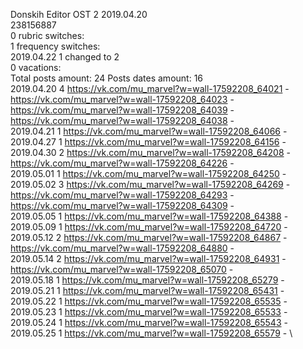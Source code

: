 Donskih	Editor OST 2 2019.04.20\
238156887\
0 rubric switches:\
1 frequency switches:\
2019.04.22 1 changed to 2 \
0 vacations:\
Total posts amount: 24	Posts dates amount: 16\
2019.04.20 4 https://vk.com/mu_marvel?w=wall-17592208_64021 - https://vk.com/mu_marvel?w=wall-17592208_64023 - https://vk.com/mu_marvel?w=wall-17592208_64039 - https://vk.com/mu_marvel?w=wall-17592208_64038 - \
2019.04.21 1 https://vk.com/mu_marvel?w=wall-17592208_64066 - \
2019.04.27 1 https://vk.com/mu_marvel?w=wall-17592208_64156 - \
2019.04.30 2 https://vk.com/mu_marvel?w=wall-17592208_64208 - https://vk.com/mu_marvel?w=wall-17592208_64226 - \
2019.05.01 1 https://vk.com/mu_marvel?w=wall-17592208_64250 - \
2019.05.02 3 https://vk.com/mu_marvel?w=wall-17592208_64269 - https://vk.com/mu_marvel?w=wall-17592208_64293 - https://vk.com/mu_marvel?w=wall-17592208_64309 - \
2019.05.05 1 https://vk.com/mu_marvel?w=wall-17592208_64388 - \
2019.05.09 1 https://vk.com/mu_marvel?w=wall-17592208_64720 - \
2019.05.12 2 https://vk.com/mu_marvel?w=wall-17592208_64867 - https://vk.com/mu_marvel?w=wall-17592208_64880 - \
2019.05.14 2 https://vk.com/mu_marvel?w=wall-17592208_64931 - https://vk.com/mu_marvel?w=wall-17592208_65070 - \
2019.05.18 1 https://vk.com/mu_marvel?w=wall-17592208_65279 - \
2019.05.21 1 https://vk.com/mu_marvel?w=wall-17592208_65431 - \
2019.05.22 1 https://vk.com/mu_marvel?w=wall-17592208_65535 - \
2019.05.23 1 https://vk.com/mu_marvel?w=wall-17592208_65533 - \
2019.05.24 1 https://vk.com/mu_marvel?w=wall-17592208_65543 - \
2019.05.25 1 https://vk.com/mu_marvel?w=wall-17592208_65579 - \
